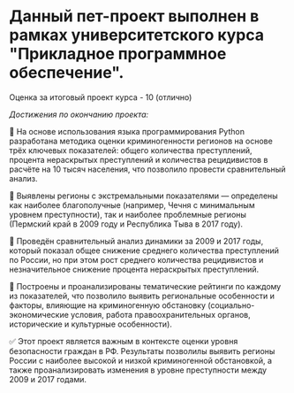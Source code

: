 # Данный пет-проект выполнен в рамках университетского курса "Прикладное программное обеспечение".

Оценка за итоговый проект курса - 10 (отлично)

_Достижения по окончанию проекта:_

📍 На основе использования языка программирования Python разработана методика оценки криминогенности регионов на основе трёх ключевых показателей: общего количества преступлений, процента нераскрытых преступлений и количества рецидивистов в расчёте на 10 тысяч населения, что позволило провести сравнительный анализ.

📍 Выявлены регионы с экстремальными показателями — определены как наиболее благополучные (например, Чечня с минимальным уровнем преступности), так и наиболее проблемные регионы (Пермский край в 2009 году и Республика Тыва в 2017 году).

📍 Проведён сравнительный анализ динамики за 2009 и 2017 годы, который показал общее снижение среднего количества преступлений по России, но при этом рост среднего количества рецидивистов и незначительное снижение процента нераскрытых преступлений.

📍 Построены и проанализированы тематические рейтинги по каждому из показателей, что позволило выявить региональные особенности и факторы, влияющие на криминогенную обстановку (социально-экономические условия, работа правоохранительных органов, исторические и культурные особенности).

✅ Этот проект является важным в контексте оценки уровня безопасности граждан в РФ. Результаты позволилы выявить регионы России с наиболее высокой и низкой криминогенной обстановкой, а также проанализировать изменения в уровне преступности между 2009 и 2017 годами. 
